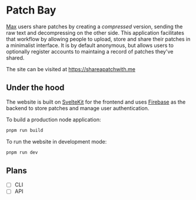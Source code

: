 # Patch Bay

[Max](https://cycling74.com/products/max) users share patches by creating a _compressed_ version, sending the raw text and decompressing on the other side. This application facilitates that workflow by allowing people to upload, store and share their patches in a minimalist interface. It is by default anonymous, but allows users to optionally register accounts to maintaing a record of patches they've shared.

The site can be visited at https://shareapatchwith.me

## Under the hood

The website is built on [SvelteKit](https://kit.svelte.dev/) for the frontend and uses [Firebase](https://firebase.google.com/) as the backend to store patches and manage user authentication.

To build a production node application:

```bash
pnpm run build
```

To run the website in development mode:

```bash
pnpm run dev
```

## Plans

- [ ] CLI
- [ ] API